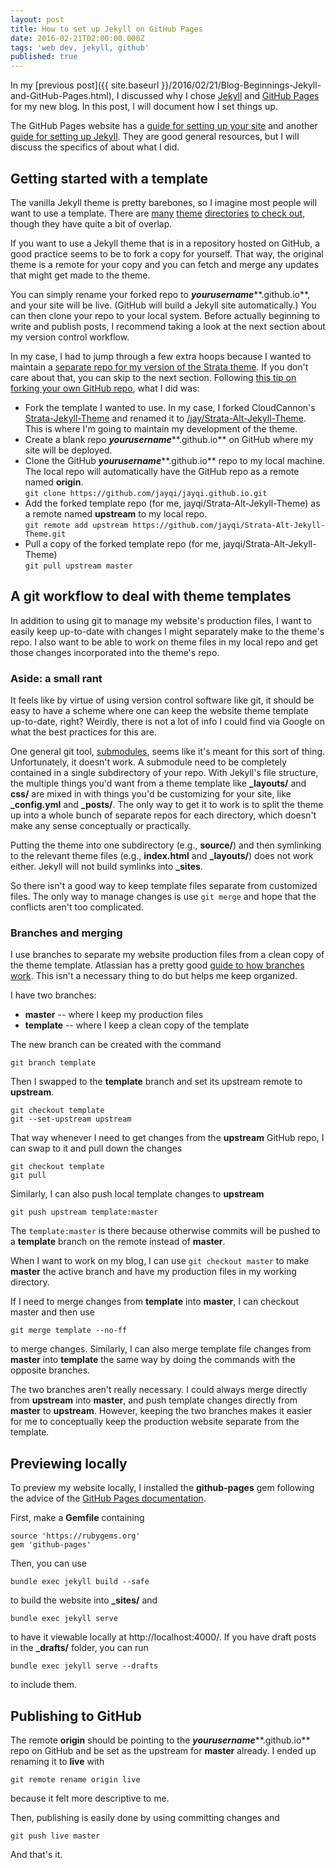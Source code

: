 ```yaml
---
layout: post
title: How to set up Jekyll on GitHub Pages
date: 2016-02-21T02:00:00.000Z
tags: 'web dev, jekyll, github'
published: true
---
```


In my [previous post]({{ site.baseurl }}/2016/02/21/Blog-Beginnings-Jekyll-and-GitHub-Pages.html), I discussed why I chose [Jekyll](https://jekyllrb.com/) and [GitHub Pages](https://pages.github.com/) for my new blog. In this post, I will document how I set things up. 

The GitHub Pages website has a [guide for setting up your site](https://pages.github.com/#tutorial) and another [guide for setting up Jekyll](https://help.github.com/articles/setting-up-your-pages-site-locally-with-jekyll/). They are good general resources, but I will discuss the specifics of about what I did. 

## Getting started with a template

The vanilla Jekyll theme is pretty barebones, so I imagine most people will want to use a template. There are [many](https://github.com/jekyll/jekyll/wiki/Themes) [theme](http://jekyllthemes.org/) [directories](http://themes.jekyllrc.org/) [to check out](http://jekyllthemes.io/), though they have quite a bit of overlap. 

If you want to use a Jekyll theme that is in a repository hosted on GitHub, a good practice seems to be to fork a copy for yourself. That way, the original theme is a remote for your copy and you can fetch and merge any updates that might get made to the theme. 

You can simply rename your forked repo to ***yourusername*****.github.io**, and your site will be live. (GitHub will build a Jekyll site automatically.) You can then clone your repo to your local system. Before actually beginning to write and publish posts, I recommend taking a look at the next section about my version control workflow.

In my case, I had to jump through a few extra hoops because I wanted to maintain a [separate repo for my version of the Strata theme](https://github.com/jayqi/Strata-Alt-Jekyll-Theme). If you don't care about that, you can skip to the next section. Following [this tip on forking your own GitHub repo](http://kroltech.com/2014/01/01/quick-tip-how-to-fork-your-own-repo-in-github/), what I did was:

* Fork the template I wanted to use. In my case, I forked CloudCannon's [Strata-Jekyll-Theme](https://github.com/CloudCannon/Strata-Jekyll-Theme) and renamed it to [/jay/Strata-Alt-Jekyll-Theme](jayqi/Strata-Alt-Jekyll-Theme). This is where I'm going to maintain my development of the theme. 
* Create a blank repo ***yourusername*****.github.io** on GitHub where my site will be deployed. 
* Clone the GitHub ***yourusername*****.github.io** repo to my local machine. The local repo will automatically have the GitHub repo as a remote named **origin**.  
``git clone https://github.com/jayqi/jayqi.github.io.git``
* Add the forked template repo (for me, jayqi/Strata-Alt-Jekyll-Theme) as a remote named **upstream** to my local repo.  
``git remote add upstream https://github.com/jayqi/Strata-Alt-Jekyll-Theme.git``
* Pull a copy of the forked template repo (for me, jayqi/Strata-Alt-Jekyll-Theme)  
``git pull upstream master``


## A git workflow to deal with theme templates 

In addition to using git to manage my website's production files, I want to easily keep up-to-date with changes I might separately make to the theme's repo. I also want to be able to work on theme files in my local repo and get those changes incorporated into the theme's repo. 

### Aside: a small rant

It feels like by virtue of using version control software like git, it should be easy to have a scheme where one can keep the website theme template up-to-date, right? Weirdly, there is not a lot of info I could find via Google on what the best practices for this are. 

One general git tool, [submodules](https://git-scm.com/book/en/v2/Git-Tools-Submodules), seems like it's meant for this sort of thing. Unfortunately, it doesn't work. A submodule need to be completely contained in a single subdirectory of your repo. With Jekyll's file structure, the multiple things you'd want from a theme template like **_layouts/** and **css/** are mixed in with things you'd be customizing for your site, like **_config.yml** and **_posts/**. The only way to get it to work is to split the theme up into a whole bunch of separate repos for each directory, which doesn't make any sense conceptually or practically.

Putting the theme into one subdirectory (e.g., **source/**) and then symlinking to the relevant theme files (e.g., **index.html** and **_layouts/**) does not work either. Jekyll will not build symlinks into **_sites**.

So there isn't a good way to keep template files separate from customized files. The only way to manage changes is use ``git merge`` and hope that the conflicts aren't too complicated. 

### Branches and merging

I use branches to separate my website production files from a clean copy of the theme template. Atlassian has a pretty good [guide to how branches work](https://www.atlassian.com/git/tutorials/using-branches/git-branch). This isn't a necessary thing to do but helps me keep organized. 

I have two branches:

* **master** -- where I keep my production files
* **template** -- where I keep a clean copy of the template

The new branch can be created with the command  
    
    git branch template

Then I swapped to the **template** branch and set its upstream remote to **upstream**.

    git checkout template
    git --set-upstream upstream

That way whenever I need to get changes from the **upstream** GitHub repo, I can swap to it and pull down the changes

    git checkout template
    git pull

Similarly, I can also push local template changes to **upstream**

    git push upstream template:master

The ``template:master`` is there because otherwise commits will be pushed to a **template** branch on the remote instead of **master**. 
    
When I want to work on my blog, I can use ``git checkout master`` to make **master** the active branch and have my production files in my working directory.

If I need to merge changes from **template** into **master**, I can checkout master and then use

    git merge template --no-ff

to merge changes. Similarly, I can also merge template file changes from **master** into **template** the same way by doing the commands with the opposite branches. 

The two branches aren't really necessary. I could always merge directly from **upstream** into **master**, and push template changes directly from **master** to **upstream**. However, keeping the two branches makes it easier for me to conceptually keep the production website separate from the template. 

## Previewing locally

To preview my website locally, I installed the **github-pages** gem following the advice of the [GitHub Pages documentation](https://help.github.com/articles/setting-up-your-pages-site-locally-with-jekyll/).

First, make a **Gemfile** containing

    source 'https://rubygems.org'
    gem 'github-pages'

Then, you can use

    bundle exec jekyll build --safe

to build the website into **_sites/** and

    bundle exec jekyll serve

to have it viewable locally at http://localhost:4000/. If you have draft posts in the **_drafts/** folder, you can run 

    bundle exec jekyll serve --drafts

to include them.

## Publishing to GitHub

The remote **origin** should be pointing to the ***yourusername*****.github.io** repo on GitHub and be set as the upstream for **master** already. I ended up renaming it to **live** with

    git remote rename origin live

because it felt more descriptive to me.

Then, publishing is easily done by using committing changes and 

    git push live master
    
And that's it.
